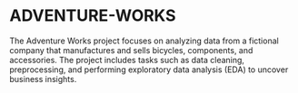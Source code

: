 # ADVENTURE-WORKS
The Adventure Works project focuses on analyzing data from a fictional company that manufactures and sells bicycles, components, and accessories. The project includes tasks such as data cleaning, preprocessing, and performing exploratory data analysis (EDA) to uncover business insights. 
